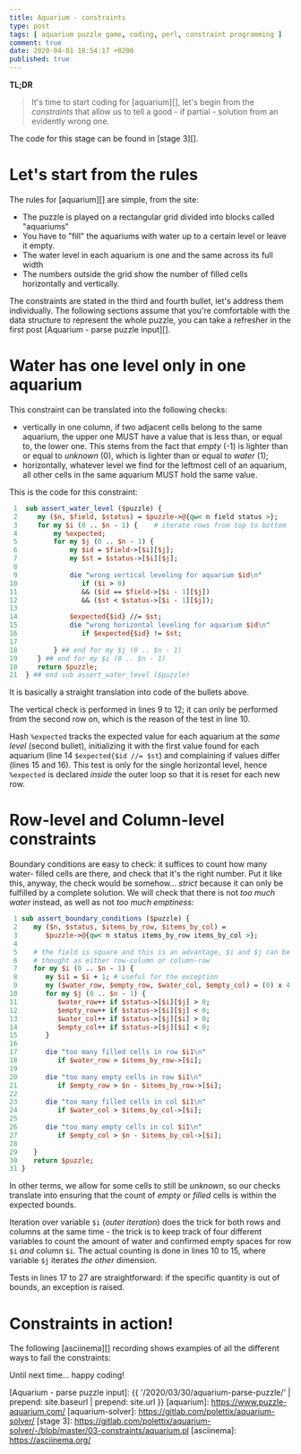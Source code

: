 ```yaml
---
title: Aquarium - constraints
type: post
tags: [ aquarium puzzle game, coding, perl, constraint programming ]
comment: true
date: 2020-04-01 18:54:17 +0200
published: true
---
```


**TL;DR**

> It's time to start coding for [aquarium][], let's begin from the
> *constraints* that allow us to tell a good - if partial - solution from an
> evidently wrong one.

The code for this stage can be found in [stage 3][].

# Let's start from the rules

The rules for [aquarium][] are simple, from the site:

- The puzzle is played on a rectangular grid divided into blocks called
  "aquariums"
- You have to "fill" the aquariums with water up to a certain level or leave
  it empty.
- The water level in each aquarium is one and the same across its full width
- The numbers outside the grid show the number of filled cells horizontally
  and vertically. 

The constraints are stated in the third and fourth bullet, let's address
them individually. The following sections assume that you're comfortable
with the data structure to represent the whole puzzle, you can take a
refresher in the first post [Aquarium - parse puzzle input][].

# Water has one level only in one aquarium

This constraint can be translated into the following checks:

- vertically in one column, if two adjacent cells belong to the same
  aquarium, the upper one MUST have a value that is less than, or equal to,
  the lower one. This stems from the fact that *empty* (-1) is lighter than
  or equal to *unknown* (0), which is lighter than or equal to *water* (1);
- horizontally, whatever level we find for the leftmost cell of an aquarium,
  all other cells in the same aquarium MUST hold the same value.

This is the code for this constraint:

```perl
 1  sub assert_water_level ($puzzle) {
 2     my ($n, $field, $status) = $puzzle->@{qw< n field status >};
 3     for my $i (0 .. $n - 1) {    # iterate rows from top to bottom
 4         my %expected;
 5         for my $j (0 .. $n - 1) {
 6             my $id = $field->[$i][$j];
 7             my $st = $status->[$i][$j];
 8
 9             die "wrong vertical leveling for aquarium $id\n"
10                if ($i > 0)
11                && ($id == $field->[$i - 1][$j])
12                && ($st < $status->[$i - 1][$j]);
13
14             $expected{$id} //= $st;
15             die "wrong horizontal leveling for aquarium $id\n"
16                if $expected{$id} != $st;
17
18         } ## end for my $j (0 .. $n - 1)
19     } ## end for my $i (0 .. $n - 1)
10     return $puzzle;
21  } ## end sub assert_water_level ($puzzle)
```

It is basically a straight translation into code of the bullets above.

The vertical check is performed in lines 9 to 12; it can only be performed
from the second row on, which is the reason of the test in line 10.

Hash `%expected` tracks the expected value for each aquarium at the *same
level* (second bullet), initializing it with the first value found for each
aquarium (line 14 `$expected{$id //= $st`) and complaining if values differ
(lines 15 and 16). This test is only for the single horizontal level, hence
`%expected` is declared *inside* the outer loop so that it is reset for each
new row.

# Row-level and Column-level constraints

Boundary conditions are easy to check: it suffices to count how many water-
filled cells are there, and check that it's the right number. Put it like
this, anyway, the check would be somehow... *strict* because it can only be
fulfilled by a complete solution. We will check that there is not *too much
water* instead, as well as not *too much emptiness*:

```perl
 1 sub assert_boundary_conditions ($puzzle) {
 2    my ($n, $status, $items_by_row, $items_by_col) = 
 3       $puzzle->@{qw< n status items_by_row items_by_col >};
 4 
 5    # the field is square and this is an advantage, $i and $j can be
 6    # thought as either row-column or column-row
 7    for my $i (0 .. $n - 1) {
 8       my $i1 = $i + 1; # useful for the exception
 9       my ($water_row, $empty_row, $water_col, $empty_col) = (0) x 4;
10       for my $j (0 .. $n - 1) {
11          $water_row++ if $status->[$i][$j] > 0;
12          $empty_row++ if $status->[$i][$j] < 0;
13          $water_col++ if $status->[$j][$i] > 0;
14          $empty_col++ if $status->[$j][$i] < 0;
15       }
16 
17       die "too many filled cells in row $i1\n"
18          if $water_row > $items_by_row->[$i];
19 
20       die "too many empty cells in row $i1\n"
21          if $empty_row > $n - $items_by_row->[$i];
22 
23       die "too many filled cells in col $i1\n"
24          if $water_col > $items_by_col->[$i];
25 
26       die "too many empty cells in col $i1\n"
27          if $empty_col > $n - $items_by_col->[$i];
28 
29    }
30    return $puzzle;
31 }
```

In other terms, we allow for some cells to still be *unknown*, so our checks
translate into ensuring that the count of *empty* or *filled* cells is
within the expected bounds.

Iteration over variable `$i` (*outer iteration*) does the trick for both
rows and columns at the same time - the trick is to keep track of four
different variables to count the amount of water and confirmed empty spaces
for row `$i` *and* column `$i`. The actual counting is done in lines 10 to
15, where variable `$j` iterates *the other* dimension.

Tests in lines 17 to 27 are straightforward: if the specific quantity is out
of bounds, an exception is raised.

# Constraints in action!

The following [asciinema][] recording shows examples of all the different
ways to fail the constraints:

<script id="asciicast-314081" src="https://asciinema.org/a/314081.js" async></script>

Until next time... happy coding!

[Aquarium - parse puzzle input]: {{ '/2020/03/30/aquarium-parse-puzzle/' | prepend: site.baseurl | prepend: site.url }}
[aquarium]: https://www.puzzle-aquarium.com/
[aquarium-solver]: https://gitlab.com/polettix/aquarium-solver/
[stage 3]: https://gitlab.com/polettix/aquarium-solver/-/blob/master/03-constraints/aquarium.pl
[asciinema]: https://asciinema.org/
